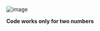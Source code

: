 ![image](https://github.com/user-attachments/assets/6e91a548-d3ef-41bc-9593-5edfe7c17d2b)

**Code works only for two numbers**
